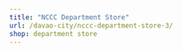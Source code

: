 ```yaml
---
title: "NCCC Department Store"
url: /davao-city/nccc-department-store-3/
shop: department store
---
```

